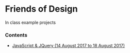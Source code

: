 # Friends of Design

In class example projects

### Contents

  * [JavaScript & JQuery (14 August 2017 to 18 August 2017)](javascriptandjquery-14082017/README.md)